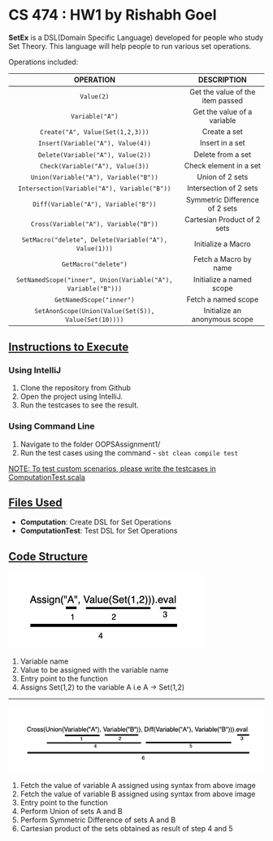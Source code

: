 # CS 474 : HW1 by Rishabh Goel

**SetEx** is a DSL(Domain Specific Language) developed for people who study Set Theory. This language will help people to run various set operations. 

Operations included:


| OPERATION | DESCRIPTION |
| :-------------: |:-------------:|
| `Value(2)`      | Get the value of the item passed |
| `Variable("A")`      | Get the value of a variable |
| `Create("A", Value(Set(1,2,3)))` | Create a set |
| `Insert(Variable("A"), Value(4))` | Insert in a set |
| `Delete(Variable("A"), Value(2))` | Delete from a set |
| `Check(Variable("A"), Value(3))` | Check element in a set |
| `Union(Variable("A"), Variable("B"))` | Union of 2 sets |
| `Intersection(Variable("A"), Variable("B"))` | Intersection of 2 sets |
| `Diff(Variable("A"), Variable("B"))` | Symmetric Difference of 2 sets |
| `Cross(Variable("A"), Variable("B"))` | Cartesian Product of 2 sets |
| `SetMacro("delete", Delete(Variable("A"), Value(1)))` | Initialize a Macro |
| `GetMacro("delete")` | Fetch a Macro by name |
| `SetNamedScope("inner", Union(Variable("A"), Variable("B")))` | Initialize a named scope |
| `GetNamedScope("inner")` | Fetch a named scope |
| `SetAnonScope(Union(Value(Set(5)), Value(Set(10))))` | Initialize an anonymous scope |



## <u>Instructions to Execute</u>

### Using IntelliJ
1. Clone the repository from Github
2. Open the project using IntelliJ.
3. Run the testcases to see the result.

### Using Command Line
1. Navigate to the folder OOPSAssignment1/
2. Run the test cases using the command - `sbt clean compile test`

<u>NOTE: To test custom scenarios, please write the testcases in ComputationTest.scala </u>

## <u>Files Used</u>

* **Computation**: Create DSL for Set Operations
* **ComputationTest**: Test DSL for Set Operations


## <u>Code Structure</u>

![](project/Code_Structure_1.png)

1. Variable name
2. Value to be assigned with the variable name
3. Entry point to the function
4. Assigns Set(1,2) to the variable A i.e A -> Set(1,2)

---

![](project/Code_Structure_2.png)

1. Fetch the value of variable A assigned using syntax from above image
2. Fetch the value of variable B assigned using syntax from above image
3. Entry point to the function
4. Perform Union of sets A and B
5. Perform Symmetric Difference of sets A and B
6. Cartesian product of the sets obtained as result of step 4 and 5